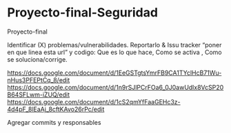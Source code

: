 # Proyecto-final-Seguridad
Proyecto-final

Identificar (X) problemas/vulnerabilidades.
Reportarlo & Issu tracker “poner en que linea esta url” y codigo: Que es lo que hace, Como se activa , Como se soluciona/corrige.

https://docs.google.com/document/d/1EeGSTgtsYmrFB9CA1TYclHcB71Wu-nHus3PFEPtCq_8/edit
https://docs.google.com/document/d/1n9rSJlPCrFOa6_0J0awUdlx8VcSP20B64SFLwm-iZUQ/edit
https://docs.google.com/document/d/1cS2qmYfFaaGEHc3z-4d4pF_8lEaAj_8cftKAvo26rPc/edit

Agregar commits y responsables 
